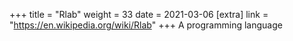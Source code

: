 +++
title = "Rlab"
weight = 33
date = 2021-03-06
[extra]
link = "https://en.wikipedia.org/wiki/Rlab"
+++
A programming language

